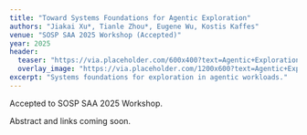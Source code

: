 ```yaml
---
title: "Toward Systems Foundations for Agentic Exploration"
authors: "Jiakai Xu*, Tianle Zhou*, Eugene Wu, Kostis Kaffes"
venue: "SOSP SAA 2025 Workshop (Accepted)"
year: 2025
header:
  teaser: "https://via.placeholder.com/600x400?text=Agentic+Exploration"
  overlay_image: "https://via.placeholder.com/1200x600?text=Agentic+Exploration"
excerpt: "Systems foundations for exploration in agentic workloads."
---
```


Accepted to SOSP SAA 2025 Workshop.

Abstract and links coming soon.


